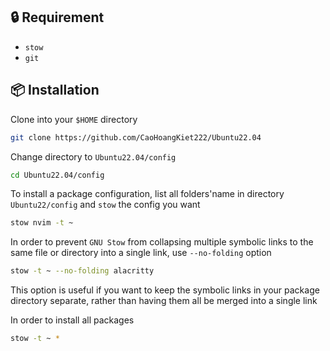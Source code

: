 ## 🔒 Requirement

- `stow`
- `git`

## 📦 Installation

Clone into your `$HOME` directory

```bash
git clone https://github.com/CaoHoangKiet222/Ubuntu22.04
```

Change directory to `Ubuntu22.04/config`

```bash
cd Ubuntu22.04/config
```

To install a package configuration, list all folders'name in directory `Ubuntu22/config` and `stow` the config you want

```bash
stow nvim -t ~
```

In order to prevent `GNU Stow` from collapsing multiple symbolic links to the same file or directory into a single link, use `--no-folding` option

```bash
stow -t ~ --no-folding alacritty
```

This option is useful if you want to keep the symbolic links in your package directory separate, rather than having them all be merged into a single link

In order to install all packages

```bash
stow -t ~ *
```
